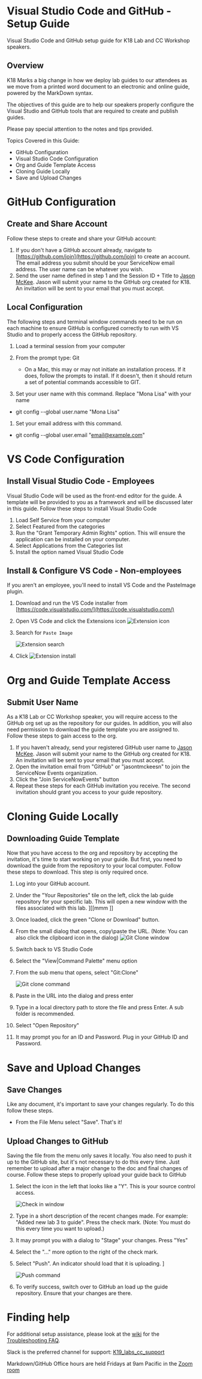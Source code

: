 # Visual Studio Code and GitHub - Setup Guide

Visual Studio Code and GitHub setup guide for K18 Lab and CC Workshop speakers.

## Overview

K18 Marks a big change in how we deploy lab guides to our attendees as we move from a printed word document to an electronic and online guide, powered by the MarkDown syntax.

The objectives of this guide are to help our speakers properly configure the Visual Studio and GitHub tools that are required to create and publish guides.

Please pay special attention to the notes and tips provided.

<!---
This is a test comment from Gerald to see if it displays
-->

Topics Covered in this Guide:

* GitHub Configuration
* Visual Studio Code Configuration
* Org and Guide Template Access
* Cloning Guide Locally
* Save and Upload Changes

# GitHub Configuration

## Create and Share Account

Follow these steps to create and share your GitHub account:

1. If you don't have a GitHub account already, navigate to [https://github.com/join](https://github.com/join) to create an account. The email address you submit should be your ServiceNow email address. The user name can be whatever you wish.
1. Send the user name defined in step 1 and the Session ID + Title to [Jason McKee](mailto:jason.mckee@servicenow.com). Jason will submit your name to the GitHub org created for K18. An invitation will be sent to your email that you must accept.

## Local Configuration

The following steps and terminal window commands need to be run on each machine to ensure GitHub is configured correctly to run with VS Studio and to properly access the GitHub repository.

1. Load a terminal session from your computer
1. From the prompt type: Git

    * On a Mac, this may or may not initiate an installation process. If it does, follow the prompts to install. If it doesn't, then it should return a set of potential commands accessible to GIT.
1. Set your user name with this command. Replace "Mona Lisa" with your name
* git config --global user.name "Mona Lisa"
1. Set your email address with this command.
* git config --global user.email "email@example.com"

# VS Code Configuration

## Install Visual Studio Code - Employees

Visual Studio Code will be used as the front-end editor for the guide. A template will be provided to you as a framework and will be discussed later in this guide. Follow these steps to install Visual Studio Code

1. Load Self Service from your computer
1. Select Featured from the categories
1. Run the "Grant Temporary Admin Rights" option. This will ensure the application can be installed on your computer.
1. Select Applications from the Categories list
1. Install the option named Visual Studio Code

## Install & Configure VS Code - Non-employees

If you aren't an employee, you'll need to install VS Code and the PasteImage plugin.

1. Download and run the VS Code installer from [https://code.visualstudio.com/](https://code.visualstudio.com/)
1. Open VS Code and click the Extensions icon ![Extension icon](images/extensions_icon.png)
1. Search for `Paste Image`

    ![Extension search ](images/extension_search.png)
1. Click ![Extension install](images/extension_install.png)

# Org and Guide Template Access

## Submit User Name

As a K18 Lab or CC Workshop speaker, you will require access to the GitHub org set up as the repository for our guides. In addition, you will also need permission to download the guide template you are assigned to. Follow these steps to gain access to the org.

1. If you haven't already, send your registered GitHub user name to [Jason McKee](mailto:jason.mckee@servicenow.com). Jason will submit your name to the GitHub org created for K18. An invitation will be sent to your email that you must accept.
1. Open the invitation email from "GitHub" or "jasontmckeesn" to join the ServiceNow Events organization. 
1. Click the "Join ServiceNowEvents" button
1. Repeat these steps for each GitHub invitation you receive. The second invitation should grant you access to your guide repository.

# Cloning Guide Locally

## Downloading Guide Template

Now that you have access to the org and repository by accepting the invitation, it's time to start working on your guide. But first, you need to download the guide from the repository to your local computer. Follow these steps to download. This step is only required once.

1. Log into your GitHub account.
1. Under the "Your Repositories" tile on the left, click the lab guide repository for your specific lab. This will open a new window with the files associated with this lab. ][[mmm ]]
1. Once loaded, click the green "Clone or Download" button.
1. From the small dialog that opens, copy\paste the URL. (Note: You can also click the clipboard icon in the dialog)
  ![Git Clone window](images/clone_download_window.jpeg)
1. Switch back to VS Studio Code
1. Select the "View|Command Palette" menu option
1. From the sub menu that opens, select "Git:Clone"

    ![Git clone command](images/git_clone.jpeg)

1. Paste in the URL into the dialog and press enter
1. Type in a local directory path to store the file and press Enter. A sub folder is recommended.
1. Select "Open Repository"
1. It may prompt you for an ID and Password. Plug in your GitHub ID and Password.

# Save and Upload Changes

## Save Changes

Like any document, it's important to save your changes regularly. To do this follow these steps.

* From the File Menu select "Save". That's it!

## Upload Changes to GitHub

Saving the file from the menu only saves it locally. You also need to push it up to the GitHub site, but it's not necessary to do this every time. Just remember to upload after a major change to the doc and final changes of course. Follow these steps to properly upload your guide back to GitHub

1. Select the icon in the left that looks like a "Y". This is your source control access.

    ![Check in window](images/checkin.jpeg)

1. Type in a short description of the recent changes made. For example: "Added new lab 3 to guide". Press the check mark. (Note: You must do this every time you want to upload.)
1. It may prompt you with a dialog to "Stage" your changes. Press "Yes"
1. Select the "..." more option to the right of the check mark.
1. Select "Push". An indicator should load that it is uploading. ]

     ![Push command](images/push.jpeg)
1. To verify success, switch over to GitHub an load up the guide repository. Ensure that your changes are there.

# Finding help

For additional setup assistance, please look at the [wiki](https://github.com/ServiceNowEvents/VSCode-Setup-Guide/wiki) for the [Troubleshooting FAQ](https://github.com/ServiceNowEvents/VSCode-Setup-Guide/wiki/Troubleshooting-FAQ).

Slack is the preferred channel for support: [K19_labs_cc_support](https://now-servicenow.slack.com/messages/CGMMXCMGW)

Markdown/GitHub Office hours are held Fridays at 9am Pacific in the [Zoom room](https://servicenow.zoom.us/j/4299856207)

